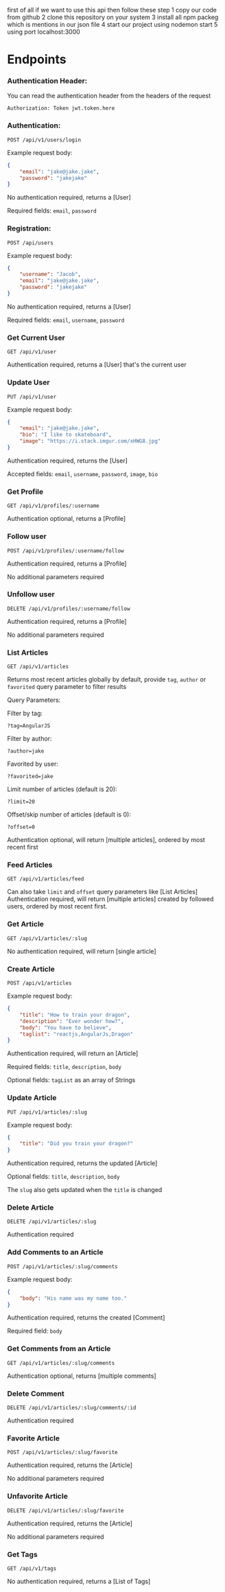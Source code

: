 
first of all if we want to use this api then follow these step
1 copy our code from github 
2 clone this repository on your system
3  install all npm packeg which is mentions in our json file
4 start our project using nodemon start
5  using port   localhost:3000


# Endpoints

### Authentication Header:

You can read the authentication header from the headers of the request

`Authorization: Token jwt.token.here`


### Authentication:

`POST /api/v1/users/login`

Example request body:
```JSON
{
    "email": "jake@jake.jake",
    "password": "jakejake"
}
```

No authentication required, returns a [User]

Required fields: `email`, `password`


### Registration:

`POST /api/users`

Example request body:
```JSON
{
    "username": "Jacob",
    "email": "jake@jake.jake",
    "password": "jakejake"
}
```

No authentication required, returns a [User]

Required fields: `email`, `username`, `password`



### Get Current User

`GET /api/v1/user`

Authentication required, returns a [User] that's the current user



### Update User

`PUT /api/v1/user`

Example request body:
```JSON
{
    "email": "jake@jake.jake",
    "bio": "I like to skateboard",
    "image": "https://i.stack.imgur.com/xHWG8.jpg"
}
```

Authentication required, returns the [User]


Accepted fields: `email`, `username`, `password`, `image`, `bio`



### Get Profile

`GET /api/v1/profiles/:username`

Authentication optional, returns a [Profile]



### Follow user

`POST /api/v1/profiles/:username/follow`

Authentication required, returns a [Profile]

No additional parameters required



### Unfollow user

`DELETE /api/v1/profiles/:username/follow`

Authentication required, returns a [Profile]

No additional parameters required



### List Articles

`GET /api/v1/articles`

Returns most recent articles globally by default, provide `tag`, `author` or `favorited` query parameter to filter results

Query Parameters:

Filter by tag:

`?tag=AngularJS`

Filter by author:

`?author=jake`

Favorited by user:

`?favorited=jake`

Limit number of articles (default is 20):

`?limit=20`

Offset/skip number of articles (default is 0):

`?offset=0`

Authentication optional, will return [multiple articles], ordered by most recent first



### Feed Articles

`GET /api/v1/articles/feed`

Can also take `limit` and `offset` query parameters like [List Articles]
Authentication required, will return [multiple articles] created by followed users, ordered by most recent first.


### Get Article

`GET /api/v1/articles/:slug`

No authentication required, will return [single article]
### Create Article

`POST /api/v1/articles`

Example request body:

```JSON
{
    "title": "How to train your dragon",
    "description": "Ever wonder how?",
    "body": "You have to believe",
    "taglist": "reactjs,AngularJs,Dragon"
}
```

Authentication required, will return an [Article]

Required fields: `title`, `description`, `body`

Optional fields: `tagList` as an array of Strings



### Update Article

`PUT /api/v1/articles/:slug`

Example request body:

```JSON
{
    "title": "Did you train your dragon?"
}
```

Authentication required, returns the updated [Article]

Optional fields: `title`, `description`, `body`

The `slug` also gets updated when the `title` is changed


### Delete Article

`DELETE /api/v1/articles/:slug`

Authentication required



### Add Comments to an Article

`POST /api/v1/articles/:slug/comments`

Example request body:

```JSON
{
    "body": "His name was my name too."
}
```

Authentication required, returns the created [Comment]

Required field: `body`



### Get Comments from an Article

`GET /api/v1/articles/:slug/comments`

Authentication optional, returns [multiple comments]



### Delete Comment

`DELETE /api/v1/articles/:slug/comments/:id`

Authentication required



### Favorite Article

`POST /api/v1/articles/:slug/favorite`

Authentication required, returns the [Article]

No additional parameters required



### Unfavorite Article

`DELETE /api/v1/articles/:slug/favorite`

Authentication required, returns the [Article]

No additional parameters required



### Get Tags

`GET /api/v1/tags`

No authentication required, returns a [List of Tags]
